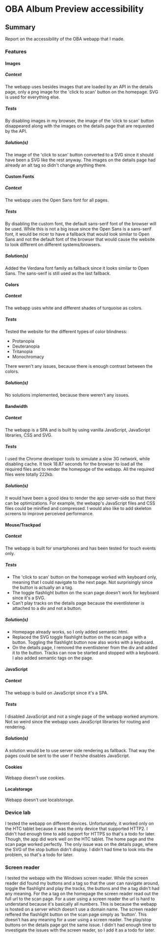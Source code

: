 # OBA Album Preview accessibility 

## Summary
Report on the accessibility of the OBA webapp that I made.

### Features

#### Images

##### Context
The webapp uses besides images that are loaded by an API in the details page, only a png image for the 'click to scan' button on the homepage. SVG is used for everything else.

##### Tests
By disabling images in my browser, the image of the 'click to scan' button disappeared along with the images on the details page that are requested by the API.

##### Solution(s)
The image of the 'click to scan' button converted to a SVG since it should have been a SVG like the rest anyway. The images on the details page had already an alt tag so didn't change anything there.

#### Custom Fonts

##### Context
The webapp uses the Open Sans font for all pages.

##### Tests
By disabling the custom font, the default sans-serif font of the browser will be used. 
While this is not a big issue since the Open Sans is a sans-serif font, 
it would be nicer to have a fallback that would look similar to Open Sans 
and not the default font of the browser that would cause the website to look different on different systems/browsers.

##### Solution(s)
Added the Verdana font family as fallback since it looks similar to Open Sans. The sans-serif is still used as the last fallback.

#### Colors

##### Context
The webapp uses white and different shades of turquoise as colors.

##### Tests
Tested the website for the different types of color blindness:
- Protanopia
- Deuteranopia
- Tritanopia
- Monochromacy

There weren't any issues, because there is enough contrast between the colors.

##### Solution(s)
No solutions implemented, because there weren't any issues.

#### Bandwidth

##### Context
The webapp is a SPA and is built by using vanilla JavaScript, JavaScript libraries, CSS and SVG.

##### Tests
I used the Chrome developer tools to simulate a slow 3G network, while disabling cache.
It took 18.87 seconds for the browser to load all the required files and to render the homepage of the webapp.
All the required files were totally 222kb.

##### Solution(s)
It would have been a good idea to render the app server-side so that there can be optimizations.
For example, the webapp's JavaScript files and CSS files could be minified and compressed.
I would also like to add skeleton screens to improve perceived performance.

#### Mouse/Trackpad

##### Context
The webapp is built for smartphones and has been tested for touch events only.

##### Tests
- The 'click to scan' button on the homepage worked with keyboard only, meaning that I could navigate to the next page.
Not surprisingly since the button is actually an a tag.
- The toggle flashlight button on the scan page doesn't work for keyboard since it's a SVG.
- Can't play tracks on the details page because the eventlistener is attached to a div and not a button.

##### Solution(s)
- Homepage already works, so I only added semantic html.
- Replaced the SVG toggle flashlight button on the scan page with a button. 
Toggling the flashlight button now also works with a keyboard.
- On the details page, I removed the eventlistener from the div and added it to the button. 
Tracks can now be started and stopped with a keyboard. 
I also added semantic tags on the page.

#### JavaScript

##### Context
The webapp is build on JavaScript since it's a SPA.

##### Tests
I disabled JavaScript and not a single page of the webapp worked anymore.
Not so weird since the webapp uses JavaScript libraries for routing and rendering.

##### Solution(s)
A solution would be to use server side rendering as fallback.
That way the pages could be sent to the user if he/she disables JavaScript.

#### Cookies
Webapp doesn't use cookies.

#### Localstorage
Webapp doesn't use localstorage.

### Device lab
I tested the webapp on different devices. 
Unfortunately, it worked only on the HTC tablet because it was the only device that supported HTTP2.
I didn't had enough time to add support for HTTPS so that's a todo for later.
Though, the app did work well on the HTC tablet. 
The home page and the scan page worked perfectly.
The only issue was on the details page, where the SVG of the stop button didn't display.
I didn't had time to look into the problem, so that's a todo for later.

### Screen reader
I tested the webapp with the Windows screen reader.
While the screen reader did found my buttons and a tag so that the user can navigate around, toggle the flashlight and play the tracks,
the buttons and the a tag didn't had any meaning.
For the a tag on the homepage the screen reader read out the full url to the scan page. 
For a user using a screen reader the url is hard to understand because it's basically all numbers. This is because the webapp is hosted on a server which doesn't use a domain name.
The screen reader reffered the flashlight button on the scan page simply as 'button'. This doesn't has any meaning for a user using a screen reader.
The play/stop buttons on the details page got the same issue.
I didn't had enough time to investigate the issues with the screen reader, so I add it as a todo for later.

